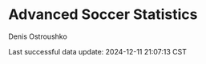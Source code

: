 # Advanced Soccer Statistics
Denis Ostroushko

<!-- gfm -->

Last successful data update: 2024-12-11 21:07:13 CST

